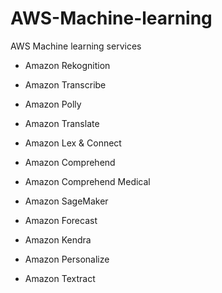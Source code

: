 # AWS-Machine-learning
AWS Machine learning services


- Amazon Rekognition

- Amazon Transcribe

- Amazon Polly

- Amazon Translate

- Amazon Lex & Connect

- Amazon Comprehend
- Amazon Comprehend Medical

- Amazon SageMaker
- Amazon Forecast

- Amazon Kendra
- Amazon Personalize
- Amazon Textract
